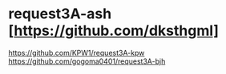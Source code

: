 # request3A-ash [https://github.com/dksthgml]
https://github.com/KPW1/request3A-kpw
https://github.com/gogoma0401/request3A-bjh

